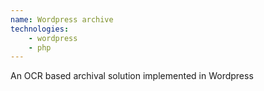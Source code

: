 ```yaml
---
name: Wordpress archive
technologies:
    - wordpress
    - php
---
```


An OCR based archival solution implemented in Wordpress
